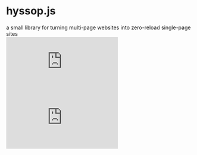 # hyssop.js
a small library for turning multi-page websites into zero-reload single-page sites<br>
![license](https://img.shields.io/github/license/lillupad/hyssop.js)
![version](https://img.shields.io/github/v/release/lillupad/hyssop.js?include_prereleases)
